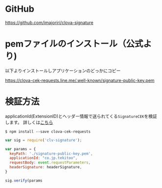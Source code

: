 # GitHub

https://github.com/imajoriri/clova-signature

# pemファイルのインストール（公式より)

以下よりインストールしアプリケーションのどっかにコピー

https://clova-cek-requests.line.me/.well-known/signature-public-key.pem

# 検証方法

applicationId(ExtensionID)とヘッダー情報で送られてくる`SignatureCEK`を検証します。
詳しくは[こちら](https://clova-developers.line.me/guide/#/CEK/References/CEK_API.md#RequestMessageValidation)

```
$ npm install --save clova-cek-requests
```

```js
var sig = require('clv-signature');

var params = {
  keyPath: './signature-public-key.pem',
  applicationId: "co.jp.tekitoo",
  requestBody: event.requestParameters,
  headerSignature: headerSignature,
}

sig.verify(params
```
